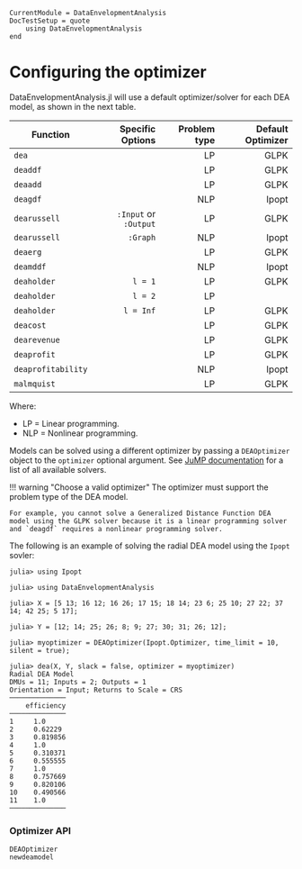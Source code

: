 ```@meta
CurrentModule = DataEnvelopmentAnalysis
DocTestSetup = quote
    using DataEnvelopmentAnalysis
end
```

# Configuring the optimizer

DataEnvelopmentAnalysis.jl will use a default optimizer/solver for each DEA model, as shown in the next table.

| Function       | Specific Options | Problem type | Default Optimizer |
| ---------------|--------:|------------:|------------------:| 
| `dea`          |         | LP           | GLPK              |
| `deaddf`       |         | LP           | GLPK              |
| `deaadd`       |         | LP           | GLPK              |
| `deagdf`       |         | NLP          | Ipopt             |
| `dearussell`   | `:Input` or `:Output`        | LP           | GLPK              |
| `dearussell`   | `:Graph`        | NLP     | Ipopt      |
| `deaerg`       |         | LP           | GLPK              |
| `deamddf`      |         | NLP          | Ipopt             |
| `deaholder`    | `l = 1` | LP           | GLPK              |
| `deaholder`    | `l = 2` | LP           |                   |
| `deaholder`    |`l = Inf`| LP           | GLPK              |
| `deacost`      |         | LP           | GLPK              |
| `dearevenue`   |         | LP           | GLPK              |
| `deaprofit`    |         | LP           | GLPK              |
| `deaprofitability` |         | NLP          | Ipopt         |
| `malmquist`    |          |LP           | GLPK              |


Where:
- LP = Linear programming.
- NLP = Nonlinear programming.

Models can be solved using a different optimizer by passing a `DEAOptimizer` object to the `optimizer` optional argument. See [JuMP documentation](https://jump.dev/JuMP.jl/v0.21.6/installation/#Installing-a-solver) for a list of all available solvers.

!!! warning "Choose a valid optimizer"
    The optimizer must support the problem type of the DEA model.

    For example, you cannot solve a Generalized Distance Function DEA model using the GLPK solver because it is a linear programming solver and `deagdf` requires a nonlinear programming solver.

The following is an example of solving the radial DEA model using the `Ipopt` sovler:
```jldoctest
julia> using Ipopt

julia> using DataEnvelopmentAnalysis

julia> X = [5 13; 16 12; 16 26; 17 15; 18 14; 23 6; 25 10; 27 22; 37 14; 42 25; 5 17];

julia> Y = [12; 14; 25; 26; 8; 9; 27; 30; 31; 26; 12];

julia> myoptimizer = DEAOptimizer(Ipopt.Optimizer, time_limit = 10, silent = true);

julia> dea(X, Y, slack = false, optimizer = myoptimizer)
Radial DEA Model 
DMUs = 11; Inputs = 2; Outputs = 1
Orientation = Input; Returns to Scale = CRS
──────────────
    efficiency
──────────────
1     1.0
2     0.62229
3     0.819856
4     1.0
5     0.310371
6     0.555555
7     1.0
8     0.757669
9     0.820106
10    0.490566
11    1.0
──────────────
```

### Optimizer API

```@docs
DEAOptimizer
newdeamodel
```
